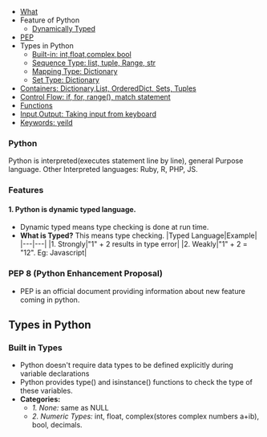 - [What](#w)
- Feature of Python
  - [Dynamically Typed](#st)
- [PEP](#pep)
- Types in Python
  - [Built-in: int,float,complex,bool](#b)
  - [Sequence Type: list, tuple, Range, str](#st)
  - [Mapping Type: Dictionary](#mt)
  - [Set Type: Dictionary](#st)
- [Containers: Dictionary,List, OrderedDict, Sets, Tuples](containers)
- [Control Flow: if, for, range(), match statement](Control_Flow)
- [Functions](#fun)
- [Input,Output: Taking input from keyboard](Input_Output)
- [Keywords: yeild](Keywords)

<a name=w></a>
### Python
Python is interpreted(executes statement line by line), general Purpose language. Other Interpreted languages: Ruby, R, PHP, JS.

### Features
#### 1. Python is dynamic typed language. 
- Dynamic typed means type checking is done at run time.
- **What is Typed?** This means type checking.
|Typed Language|Example|
|---|---|
|1. Strongly|"1" + 2  results in type error|
|2. Weakly|"1" + 2  = "12". Eg: Javascript|

<a name=pep></a>
### PEP 8 (Python Enhancement Proposal)
- PEP is an official document providing information about new feature coming in python.

## Types in Python
<a name=b></a>
### Built in Types
- Python doesn't require data types to be defined explicitly during variable declarations
- Python provides type() and isinstance() functions to check the type of these variables.
- **Categories:**
  - _1. None:_ same as NULL
  - _2. Numeric Types:_ int, float, complex(stores complex numbers a+ib), bool, decimals.
